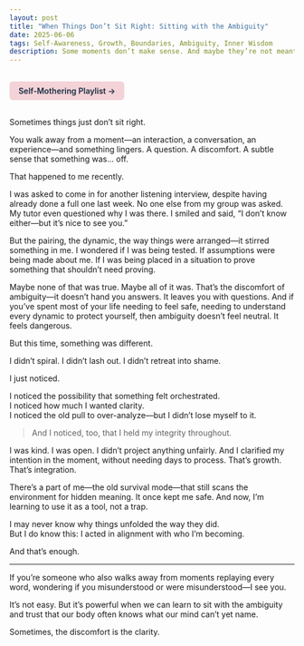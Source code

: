 ```yaml
---
layout: post
title: "When Things Don’t Sit Right: Sitting with the Ambiguity"
date: 2025-06-06
tags: Self-Awareness, Growth, Boundaries, Ambiguity, Inner Wisdom
description: Some moments don’t make sense. And maybe they’re not meant to. But I’m learning to trust myself anyway.
---
```


<a href="https://music.youtube.com/playlist?list=PLuO5E1rh5RqIzePJeOjdXo62gwnYJ748_&si=NvtF0mzI9Sx2IoPu&shuffle=1" 
   target="_blank" 
   class="back-button"
   style="display:inline-block; margin: 1rem auto; background-color: #F4D3D8; color: #1A2D41; padding: 0.5rem 1rem; border-radius: 6px; font-weight: 600; text-decoration: none;">
  Self‑Mothering Playlist →
</a>

Sometimes things just don’t sit right.

You walk away from a moment—an interaction, a conversation, an experience—and something lingers. A question. A discomfort. A subtle sense that something was… off.

That happened to me recently.

I was asked to come in for another listening interview, despite having already done a full one last week. No one else from my group was asked. My tutor even questioned why I was there. I smiled and said, “I don’t know either—but it’s nice to see you.”

But the pairing, the dynamic, the way things were arranged—it stirred something in me. I wondered if I was being tested. If assumptions were being made about me. If I was being placed in a situation to prove something that shouldn’t need proving.

Maybe none of that was true. Maybe all of it was. That’s the discomfort of ambiguity—it doesn’t hand you answers. It leaves you with questions. And if you’ve spent most of your life needing to feel safe, needing to understand every dynamic to protect yourself, then ambiguity doesn’t feel neutral. It feels dangerous.

But this time, something was different.

I didn’t spiral. I didn’t lash out. I didn’t retreat into shame.

I just noticed.

I noticed the possibility that something felt orchestrated.  
I noticed how much I wanted clarity.  
I noticed the old pull to over-analyze—but I didn’t lose myself to it.

> And I noticed, too, that I held my integrity throughout.

I was kind. I was open. I didn’t project anything unfairly. And I clarified my intention in the moment, without needing days to process. That’s growth. That’s integration.

There’s a part of me—the old survival mode—that still scans the environment for hidden meaning. It once kept me safe. And now, I’m learning to use it as a tool, not a trap.

I may never know why things unfolded the way they did.  
But I do know this: I acted in alignment with who I’m becoming.

And that’s enough.

---

If you’re someone who also walks away from moments replaying every word, wondering if you misunderstood or were misunderstood—I see you.

It’s not easy. But it’s powerful when we can learn to sit with the ambiguity and trust that our body often knows what our mind can’t yet name.

Sometimes, the discomfort is the clarity.